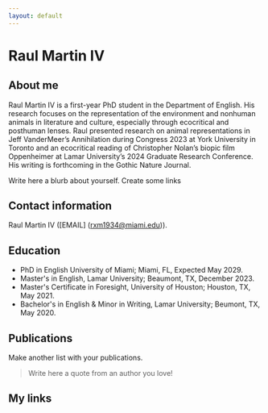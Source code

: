 ```yaml
---
layout: default
---
```


# Raul Martin IV 

## About me 
Raul Martin IV is a first-year PhD student in the Department of English. His research focuses on the representation of the environment and nonhuman animals in literature and culture, especially through ecocritical and posthuman lenses. Raul presented research on animal representations in Jeff VanderMeer’s Annihilation during Congress 2023 at York University in Toronto and an ecocritical reading of Christopher Nolan’s biopic film Oppenheimer at Lamar University’s 2024 Graduate Research Conference. His writing is forthcoming in the Gothic Nature Journal.

Write here a blurb about yourself. Create some links

## Contact information
Raul Martin IV ([EMAIL] (rxm1934@miami.edu)).

## Education 
- PhD in English University of Miami; Miami, FL, Expected May 2029.
- Master's in English, Lamar University; Beaumont, TX, December 2023.
- Master's Certificate in Foresight, University of Houston; Houston, TX, May 2021.
- Bachelor's in English & Minor in Writing, Lamar University; Beumont, TX, May 2020.

## Publications 

Make another list with your publications.

> Write here a quote from an author you love!

## My links

